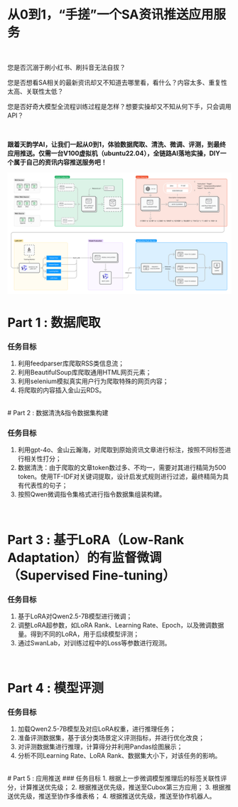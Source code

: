 # 从0到1，“手搓”一个SA资讯推送应用服务

<br>

您是否沉溺于刷小红书、刷抖音无法自拔？

您是否想看SA相关的最新资讯却又不知道去哪里看，看什么？内容太多、重复性太高、关联性太低？

您是否好奇大模型全流程训练过程是怎样？想要实操却又不知从何下手，只会调用API？

<br>

**跟着天韵学AI，让我们一起从0到1，体验数据爬取、清洗、微调、评测，到最终应用推送。仅需一台V100虚拟机（ubuntu22.04），全链路AI落地实操，DIY一个属于自己的资讯内容推送服务吧！**


![从0到1微调LLM](pictures/从0到1微调LLM.png)

# Part 1 : 数据爬取
### 任务目标
1. 利用feedparser库爬取RSS类信息流；
2. 利用BeautifulSoup库爬取通用HTML网页元素；
3. 利用selenium模拟真实用户行为爬取特殊的网页内容；
4. 将爬取的内容插入金山云RDS。
<br>
# Part 2 : 数据清洗&指令数据集构建

### 任务目标
1. 利用gpt-4o、金山云瀚海，对爬取到原始资讯文章进行标注，按照不同标签进行相关性打分；
2. 数据清洗：由于爬取的文章token数过多、不均一，需要对其进行精简为500 token。使用TF-IDF对关键词提取，设计启发式规则进行过滤，最终精简为具有代表性的句子；
3. 按照Qwen微调指令集格式进行指令数据集组装构建。
   
<br>

# Part 3 : 基于LoRA（Low-Rank Adaptation）的有监督微调（Supervised Fine-tuning）
### 任务目标
1. 基于LoRA对Qwen2.5-7B模型进行微调；
2. 调整LoRA超参数，如LoRA Rank、Learning Rate、Epoch，以及微调数据量。得到不同的LoRA，用于后续模型评测；
3. 通过SwanLab，对训练过程中的Loss等参数进行观测。

<br>

# Part 4 : 模型评测
### 任务目标
1. 加载Qwen2.5-7B模型及对应LoRA权重，进行推理任务；
2. 准备评测数据集，基于该分类场景定义评测指标，并进行优化改良；
3. 对评测数据集进行推理，计算得分并利用Pandas绘图展示；
4. 分析不同Learning Rate、LoRA Rank、数据集大小下，对该任务的影响。
<br>
# Part 5 : 应用推送
### 任务目标
1. 根据上一步微调模型推理后的标签关联性评分，计算推送优先级；
2. 根据推送优先级，推送至Cubox第三方应用；
3. 根据推送优先级，推送至协作多维表格；
4. 根据推送优先级，推送至协作机器人。


